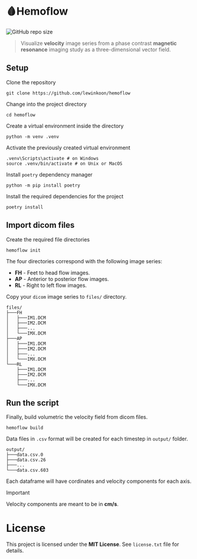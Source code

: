 # 🩸Hemoflow

![GitHub repo size](https://img.shields.io/github/repo-size/lewinkoon/hemoflow)

> Visualize **velocity** image series from a phase contrast **magnetic resonance** imaging study as a three-dimensional vector field.

## Setup

Clone the repository

```shell
git clone https://github.com/lewinkoon/hemoflow
```

Change into the project directory

```shell
cd hemoflow
```

Create a virtual environment inside the directory

```shell
python -m venv .venv
```

Activate the previously created virtual environment

```shell
.venv\Scripts\activate # on Windows
source .venv/bin/activate # on Unix or MacOS
```

Install `poetry` dependency manager

```shell
python -m pip install poetry
```

Install the required dependencies for the project

```shell
poetry install
```

## Import dicom files

Create the required file directories

```shell
hemoflow init
```
The four directories correspond with the following image series:

- **FH** - Feet to head flow images.
- **AP** - Anterior to posterior flow images.
- **RL** - Right to left flow images.

Copy your `dicom` image series to `files/` directory.

```
files/
├───FH
│   ├───IM1.DCM
│   ├───IM2.DCM
│   ├───...
│   └───IMX.DCM
├───AP
│   ├───IM1.DCM
│   ├───IM2.DCM
│   ├───...
│   └───IMX.DCM
└───RL
    ├───IM1.DCM
    ├───IM2.DCM
    ├───...
    └───IMX.DCM
```

## Run the script

Finally, build volumetric the velocity field from dicom files.

```shell
hemoflow build
```

Data files in `.csv` format will be created for each timestep in `output/` folder.

```
output/
├───data.csv.0
├───data.csv.26
├───...
└───data.csv.603
```

Each dataframe will have cordinates and velocity components for each axis.

> [!IMPORTANT]
> Velocity components are meant to be in **cm/s**.

# License

This project is licensed under the **MIT License**. See `license.txt` file for details.